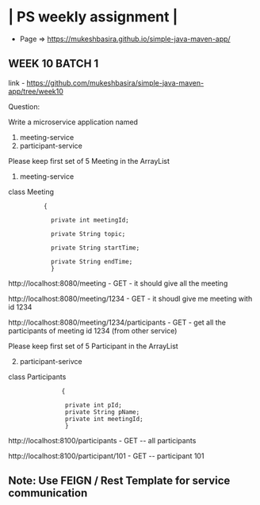 
| PS weekly assignment |
========================

* Page => https://mukeshbasira.github.io/simple-java-maven-app/


## WEEK 10 BATCH 1

link - https://github.com/mukeshbasira/simple-java-maven-app/tree/week10

Question:

Write a microservice application named

1. meeting-service
2. participant-service

Please keep first set of 5 Meeting in the ArrayList

1. meeting-service

class Meeting 

              {
                
                private int meetingId;

                private String topic;
                
                private String startTime;
                
                private String endTime;
                }

http://localhost:8080/meeting - GET - it should give all the meeting

http://localhost:8080/meeting/1234 - GET - it shoudl give me meeting with id 1234

http://localhost:8080/meeting/1234/participants - GET - get all the participants of meeting id 1234 (from other service)


Please keep first set of 5 Participant in the ArrayList

2. participant-serivce

class Participants 
                   
                   {
                    
                    private int pId;
                    private String pName;
                    private int meetingId;
                    }



http://localhost:8100/participants - GET -- all participants

http://localhost:8100/participant/101 - GET -- participant 101    

Note: Use FEIGN / Rest Template for service communication 
------------------------------------------------------------------------
